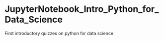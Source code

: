 # JupyterNotebook_Intro_Python_for_Data_Science

First introductory quizzes on python for data science
